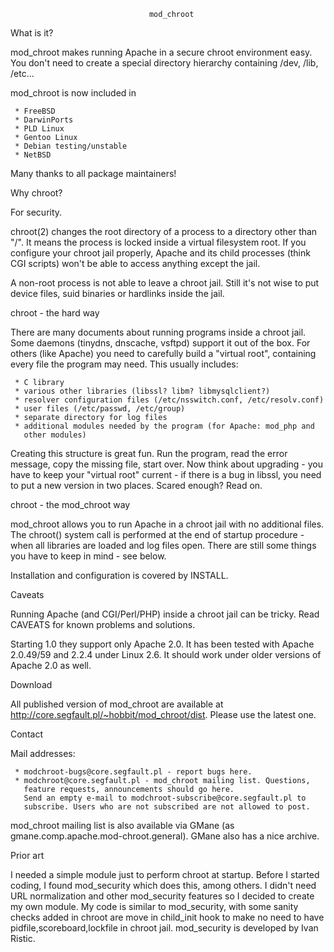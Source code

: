                                    mod_chroot

What is it?

   mod_chroot makes running Apache in a secure chroot environment easy. You
   don't need to create a special directory hierarchy containing /dev, /lib,
   /etc...

   mod_chroot is now included in

     * FreeBSD
     * DarwinPorts
     * PLD Linux
     * Gentoo Linux
     * Debian testing/unstable
     * NetBSD

   Many thanks to all package maintainers!

Why chroot?

   For security.

   chroot(2) changes the root directory of a process to a directory other
   than "/". It means the process is locked inside a virtual filesystem root.
   If you configure your chroot jail properly, Apache and its child processes
   (think CGI scripts) won't be able to access anything except the jail.

   A non-root process is not able to leave a chroot jail. Still it's not wise
   to put device files, suid binaries or hardlinks inside the jail.

chroot - the hard way

   There are many documents about running programs inside a chroot jail. Some
   daemons (tinydns, dnscache, vsftpd) support it out of the box. For others
   (like Apache) you need to carefully build a "virtual root", containing
   every file the program may need. This usually includes:

     * C library
     * various other libraries (libssl? libm? libmysqlclient?)
     * resolver configuration files (/etc/nsswitch.conf, /etc/resolv.conf)
     * user files (/etc/passwd, /etc/group)
     * separate directory for log files
     * additional modules needed by the program (for Apache: mod_php and
       other modules)

   Creating this structure is great fun. Run the program, read the error
   message, copy the missing file, start over. Now think about upgrading -
   you have to keep your "virtual root" current - if there is a bug in
   libssl, you need to put a new version in two places. Scared enough? Read
   on.

chroot - the mod_chroot way

   mod_chroot allows you to run Apache in a chroot jail with no additional
   files. The chroot() system call is performed at the end of startup
   procedure - when all libraries are loaded and log files open. There are
   still some things you have to keep in mind - see below.

   Installation and configuration is covered by INSTALL.

Caveats

   Running Apache (and CGI/Perl/PHP) inside a chroot jail can be tricky. Read
   CAVEATS for known problems and solutions.

   Starting 1.0 they support only Apache 2.0.
   It has been tested with Apache 2.0.49/59 and 2.2.4 under Linux 2.6.  It should
   work under older versions of Apache 2.0 as well. 

Download

   All published version of mod_chroot are available at
   http://core.segfault.pl/~hobbit/mod_chroot/dist. Please use the latest
   one.

Contact

   Mail addresses:

     * modchroot-bugs@core.segfault.pl - report bugs here.
     * modchroot@core.segfault.pl - mod_chroot mailing list. Questions,
       feature requests, announcements should go here.
       Send an empty e-mail to modchroot-subscribe@core.segfault.pl to
       subscribe. Users who are not subscribed are not allowed to post.

   mod_chroot mailing list is also available via GMane (as
   gmane.comp.apache.mod-chroot.general). GMane also has a nice archive.

Prior art

   I needed a simple module just to perform chroot at startup. Before I
   started coding, I found mod_security which does this, among others. I
   didn't need URL normalization and other mod_security features so I decided
   to create my own module. My code is similar to mod_security, with some
   sanity checks added in chroot are move in child_init hook to make no need 
   to have pidfile,scoreboard,lockfile in chroot jail. mod_security is developed by Ivan Ristic.
